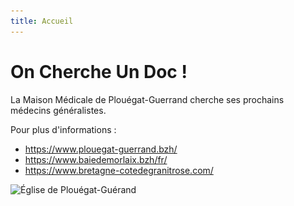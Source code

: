 ```yaml
---
title: Accueil
---
```

# On Cherche Un Doc !

La Maison Médicale de Plouégat-Guerrand cherche ses prochains médecins généralistes.

Pour plus d'informations : 

- https://www.plouegat-guerrand.bzh/
- https://www.baiedemorlaix.bzh/fr/
- https://www.bretagne-cotedegranitrose.com/

![Église de Plouégat-Guérand](images/Plouégat-Guérand_(29)_Église_01.jpg)
